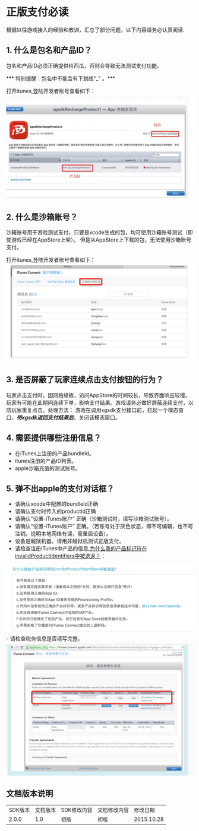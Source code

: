 # 正版支付必读


<div id="category" style="display:none"></div>

根据以往游戏接入的经验和教训，汇总了部分问题，以下内容请务必认真阅读.

## 1. 什么是包名和产品ID？
<p>包名和产品ID必须正确提供给西瓜，否则会导致无法测试支付功能。</p>*** 特别提醒：包名中不能含有下划线"_" 。***

打开itunes,登陆开发者账号查看如下：<br>
<img src="img/iap1.jpg"/>

## 2. 什么是沙箱账号？
<p>
沙箱账号用于游戏测试支付，只要是xcode生成的包，均可使用沙箱账号测试（即使游戏已经在AppStore上架）。
但是从AppStore上下载的包，无法使用沙箱账号支付。</p>
打开itunes,登陆开发者账号查看如下：<br>
<img src="img/iap2.jpg"/>

## 3. 是否屏蔽了玩家连续点击支付按钮的行为？
玩家点击支付时，因网络缘故，访问AppStore的时间较长，导致界面响应较慢。玩家有可能在此期间连续下单，影响支付结果。游戏请务必做好屏蔽连续支付，以防玩家重复点击。处理方法：
游戏在调用xgsdk支付接口前，拉起一个模态窗口，***待xgsdk返回支付结果后***，关闭该模态窗口。

## 4. 需要提供哪些注册信息？
- 在iTunes上注册的产品bundleId。
- itunes注册的产品ID列表。
- apple沙箱充值的测试账号。

## 5. 弹不出apple的支付对话框？
- 请确认xcode中配置的bundleid正确
- 请确认支付时传入的productId正确
- 请确认“设置-iTunes账户” 正确（沙箱测试时，填写沙箱测试账号）。
- 请确认“设置-iTunes账户” 正确。（若账号处于灰色状态，即不可编辑，也不可注销。说明本地网络有误，需重启设备）。
- 设备是越狱机器。请用非越狱机测试正版支付。
- 请检查注册iTunes中产品的信息,<a href = "http://www.cocoachina.com/special/iap.html">为什么我的产品标识符在invalidProductIdentifiers中被退返？</a>：<br>
<img src="img/iap3.jpg"/>
- 请检查税务信息是否填写完整。<br>
<img src="img/iap4.jpg"/>

## 文档版本说明
<table>
<tr>
<td>SDK版本</td><td>文档版本</td> <td>SDK修改内容</td> <td>文档修改内容</td> <td>修改日期</td>  
</tr>
<tr>
<td>2.0.0 </td><td>1.0</td> <td>初版</td> <td>初版</td> <td>2015.10.28</td>
</tr>
</table>
